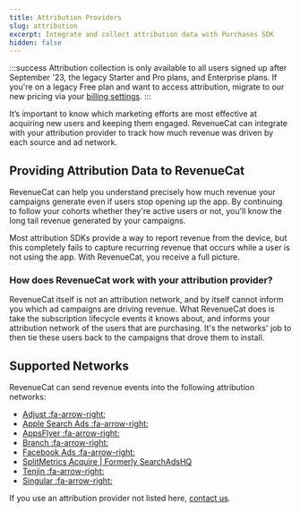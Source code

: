```yaml
---
title: Attribution Providers
slug: attribution
excerpt: Integrate and collect attribution data with Purchases SDK
hidden: false
---
```


:::success
Attribution collection is only available to all users signed up after September '23, the legacy Starter and Pro plans, and Enterprise plans. If you're on a legacy Free plan and want to access attribution, migrate to our new pricing via your [billing settings](https://app.revenuecat.com/settings/billing).
:::

It’s important to know which marketing efforts are most effective at acquiring new users and keeping them engaged. RevenueCat can integrate with your attribution provider to track how much revenue was driven by each source and ad network.

## Providing Attribution Data to RevenueCat

RevenueCat can help you understand precisely how much revenue your campaigns generate even if users stop opening up the app. By continuing to follow your cohorts whether they're active users or not, you'll know the long tail revenue generated by your campaigns.

Most attribution SDKs provide a way to report revenue from the device, but this completely fails to capture recurring revenue that occurs while a user is not using the app. With RevenueCat, you receive a full picture.

### How does RevenueCat work with your attribution provider?

RevenueCat itself is not an attribution network, and by itself cannot inform you which ad campaigns are driving revenue. What RevenueCat does is take the subscription lifecycle events it knows about, and informs your attribution network of the users that are purchasing. It's the networks' job to then tie these users back to the campaigns that drove them to install.

## Supported Networks

RevenueCat can send revenue events into the following attribution networks:

- [Adjust :fa-arrow-right:](/docs/adjust)
- [Apple Search Ads :fa-arrow-right:](/docs/apple-search-ads)
- [AppsFlyer :fa-arrow-right:](/docs/appsflyer)
- [Branch :fa-arrow-right:](/docs/branch)
- [Facebook Ads :fa-arrow-right:](/docs/facebook-ads)
- [SplitMetrics Acquire | Formerly SearchAdsHQ](/docs/splitmetrics-acquire)
- [Tenjin :fa-arrow-right:](/docs/tenjin)
- [Singular :fa-arrow-right:](/docs/singular)

If you use an attribution provider not listed here, [contact us](https://www.revenuecat.com/contact).
